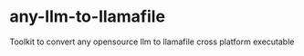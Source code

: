 # any-llm-to-llamafile
Toolkit to convert any opensource llm to llamafile cross platform executable
